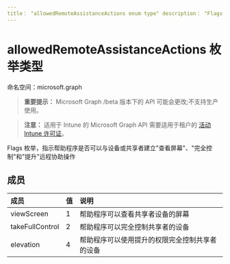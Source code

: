 ```yaml
---
title： "allowedRemoteAssistanceActions enum type" description： "Flags enumeration indicating whether a helper can establish a "View screen"， "Take full control" and "Elevation" remote assistance action with a device or sharer" author： "dougeby" ms.localizationpriority： medium ms.prod： "intune" doc_type： enumPageType
---
```


# <a name="allowedremoteassistanceactions-enum-type"></a>allowedRemoteAssistanceActions 枚举类型

命名空间：microsoft.graph

> **重要提示：** Microsoft Graph /beta 版本下的 API 可能会更改;不支持生产使用。

> **注意：** 适用于 Intune 的 Microsoft Graph API 需要适用于租户的 [活动 Intune 许可证](https://go.microsoft.com/fwlink/?linkid=839381)。

Flags 枚举，指示帮助程序是否可以与设备或共享者建立"查看屏幕"、"完全控制"和"提升"远程协助操作

## <a name="members"></a>成员
|成员|值|说明|
|:---|:---|:---|
|viewScreen|1|帮助程序可以查看共享者设备的屏幕|
|takeFullControl|2|帮助程序可以完全控制共享者的设备|
|elevation|4 |帮助程序可以使用提升的权限完全控制共享者的设备|




